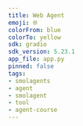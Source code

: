 ```yaml
---
title: Web Agent
emoji: 🌐
colorFrom: blue
colorTo: yellow
sdk: gradio
sdk_version: 5.23.1
app_file: app.py
pinned: false
tags:
- smolagents
- agent
- smolagent
- tool
- agent-course
---
```


